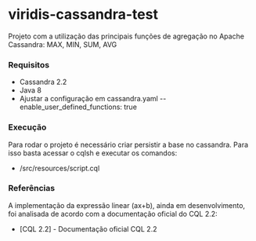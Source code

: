 # viridis-cassandra-test
Projeto com a utilização das principais funções de agregação no Apache Cassandra: MAX, MIN, SUM, AVG 

### Requisitos
- Cassandra 2.2
- Java 8
- Ajustar a configuração em cassandra.yaml
-- enable_user_defined_functions: true

### Execução
Para rodar o projeto é necessário criar persistir a base no cassandra. Para isso basta acessar o cqlsh e executar os comandos: 
- /src/resources/script.cql

### Referências

A implementação da expressão linear (ax+b), ainda em desenvolvimento, foi analisada de acordo com a documentação oficial do CQL 2.2: 
* [CQL 2.2] - Documentação oficial CQL 2.2

[Documentação CQL 2.2]: <http://cassandra.apache.org/doc/cql3/CQL-2.2.html#udfs>
